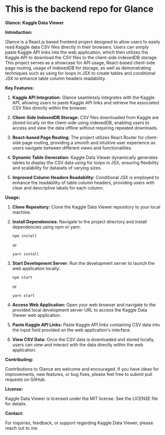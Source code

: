 # This is the backend repo for Glance

**Glance: Kaggle Data Viewer**


**Introduction:**

Glance is a React.js based frontend project designed to allow users to easily read Kaggle data CSV files directly in their browsers. Users can simply paste Kaggle API links into the web application, which then utilizes the Kaggle API to download the CSV files to the client-side indexedDB storage. This project serves as a showcase for API usage, React-based client-side page routing, usage of indexedDB for storage, as well as demonstrating techniques such as using for loops in JSX to create tables and conditional JSX to enhance table column headers readability.

**Key Features:**

1. **Kaggle API Integration:**
   Glance seamlessly integrates with the Kaggle API, allowing users to paste Kaggle API links and retrieve the associated CSV files directly within the browser.

2. **Client-Side IndexedDB Storage:**
   CSV files downloaded from Kaggle are stored locally on the client-side using indexedDB, enabling users to access and view the data offline without requiring repeated downloads.

3. **React-based Page Routing:**
   The project utilizes React Router for client-side page routing, providing a smooth and intuitive user experience as users navigate between different views and functionalities.

4. **Dynamic Table Generation:**
   Kaggle Data Viewer dynamically generates tables to display the CSV data using for loops in JSX, ensuring flexibility and scalability for datasets of varying sizes.

5. **Improved Column Headers Readability:**
   Conditional JSX is employed to enhance the readability of table column headers, providing users with clear and descriptive labels for each column.

**Usage:**

1. **Clone Repository:**
   Clone the Kaggle Data Viewer repository to your local machine.

2. **Install Dependencies:**
   Navigate to the project directory and install dependencies using npm or yarn:

   ```
   npm install
   ```
   or
   ```
   yarn install
   ```

3. **Start Development Server:**
   Run the development server to launch the web application locally:

   ```
   npm start
   ```
   or
   ```
   yarn start
   ```

4. **Access Web Application:**
   Open your web browser and navigate to the provided local development server URL to access the Kaggle Data Viewer web application.

5. **Paste Kaggle API Links:**
   Paste Kaggle API links containing CSV data into the input field provided on the web application's interface.

6. **View CSV Data:**
   Once the CSV data is downloaded and stored locally, users can view and interact with the data directly within the web application.

**Contributing:**

Contributions to Glance are welcome and encouraged. If you have ideas for improvements, new features, or bug fixes, please feel free to submit pull requests on GitHub.

**License:**

Kaggle Data Viewer is licensed under the MIT license. See the LICENSE file for details.

**Contact:**

For inquiries, feedback, or support regarding Kaggle Data Viewer, please reach out to me.
